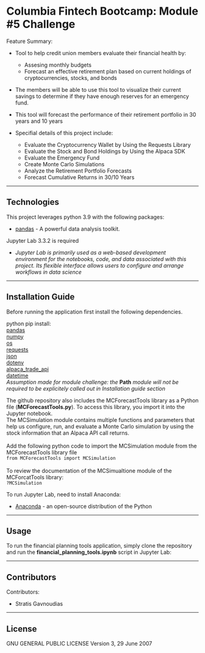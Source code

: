 # Columbia Fintech Bootcamp: Module #5 Challenge

Feature Summary:

- Tool to help credit union members evaluate their financial health by:

     * Assesing monthly budgets
     * Forecast an effective retirement plan based on current holdings of cryptocurrencies, stocks, and bonds

- The members will be able to use this tool to visualize their current savings to determine if they have enough reserves for an emergency fund.
- This tool will forecast the performance of their retirement portfolio in 30 years and 10 years 
- Specifial details of this project include:

     * Evaluate the Cryptocurrency Wallet by Using the Requests Library
     * Evaluate the Stock and Bond Holdings by Using the Alpaca SDK
     * Evaluate the Emergency Fund
     * Create Monte Carlo Simulations
     * Analyze the Retirement Portfolio Forecasts
     * Forecast Cumulative Returns in 30/10 Years

---

## Technologies

This project leverages python 3.9 with the following packages:
* [pandas](https://github.com/pandas-dev/pandas) - A powerful data analysis toolkit.

Jupyter Lab 3.3.2 is required

- *Jupyter Lab is primarily used as a web-based development environment for the notebooks, code, and data associated with this project.  Its flexible interface allows users to configure and arrange workflows in data science*

---

## Installation Guide

Before running the application first install the following dependencies.

python pip install: <br>
    [pandas](https://pandas.pydata.org/) <br>
    [numpy](https://numpy.org/) <br>
    [os](https://docs.python.org/3/library/os.html) <br>
    [requests](https://pypi.org/project/requests/) <br>
    [json](https://docs.python.org/3/library/json.html) <br>
    [dotenv](https://pypi.org/project/python-dotenv/) <br>
    [alpaca_trade_api](https://github.com/alpacahq/alpaca-trade-api-python) <br>
    [datetime](https://docs.python.org/3/library/datetime.html) <br>
*Assumption made for module challenge: the* **Path** *module will not be required to be explicitely called out in Installation guide section*


The github repository also includes the MCForecastTools library as a Python file (**MCForecastTools.py**). To access this library, you import it into the Jupyter notebook. <br>
The MCSimulation module contains multiple functions and parameters that help us configure, run, and evaluate a Monte Carlo simulation by using the stock information that an Alpaca API call returns. <br><br>
Add the following python code to import the MCSimulation module from the MCForecastTools library file <br>
```from MCForecastTools import MCSimulation``` <br><br>
To review the documentation of the MCSimualtione module of the MCForcatTools library:<br>
```?MCSimulation```


To run Jupyter Lab, need to install Anaconda:
* [Anaconda](https://docs.anaconda.com/anaconda/install/) - an open-source distribution of the Python
---

## Usage

To run the financial planning tools application, simply clone the repository and run the **financial_planning_tools.ipynb** script in Jupyter Lab:

---

## Contributors

Contributors:
- Stratis Gavnoudias

---

## License

GNU GENERAL PUBLIC LICENSE Version 3, 29 June 2007